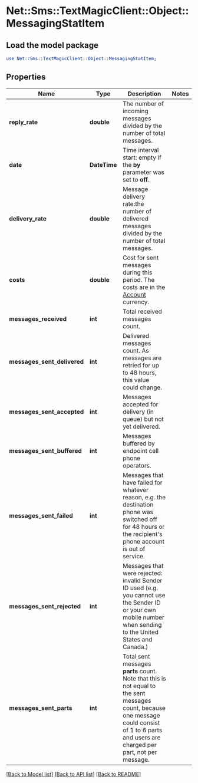 # Net::Sms::TextMagicClient::Object::MessagingStatItem

## Load the model package
```perl
use Net::Sms::TextMagicClient::Object::MessagingStatItem;
```

## Properties
Name | Type | Description | Notes
------------ | ------------- | ------------- | -------------
**reply_rate** | **double** | The number of incoming messages divided by the number of total messages. | 
**date** | **DateTime** | Time interval start: empty if the **by** parameter was set to **off**.  | 
**delivery_rate** | **double** | Message delivery rate:the number of delivered messages divided by the number of total messages. | 
**costs** | **double** | Cost for sent messages during this period. The costs are in the [Account](https://docs.textmagic.com/#tag/User) currency.  | 
**messages_received** | **int** | Total received messages count. | 
**messages_sent_delivered** | **int** | Delivered messages count. As messages are retried for up to 48 hours, this value could change. | 
**messages_sent_accepted** | **int** | Messages accepted for delivery (in queue) but not yet delivered. | 
**messages_sent_buffered** | **int** | Messages buffered by endpoint cell phone operators. | 
**messages_sent_failed** | **int** | Messages that have failed for whatever reason, e.g. the destination phone was switched off for 48 hours or the recipient&#39;s phone account is out of service. | 
**messages_sent_rejected** | **int** | Messages that were rejected: invalid Sender ID used (e.g. you cannot use the Sender ID or your own mobile number when sending to the United States and Canada.)  | 
**messages_sent_parts** | **int** | Total sent messages **parts** count. Note that this is not equal to the sent messages count, because one message could consist of 1 to 6 parts and users are charged per part, not per message. | 

[[Back to Model list]](../README.md#documentation-for-models) [[Back to API list]](../README.md#documentation-for-api-endpoints) [[Back to README]](../README.md)


